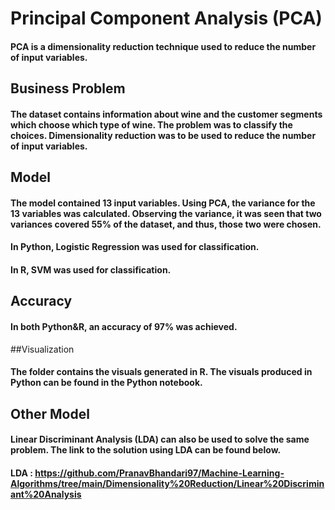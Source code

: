 # Principal Component Analysis (PCA)
#### PCA is a dimensionality reduction technique used to reduce the number of input variables.
 
## Business Problem
#### The dataset contains information about wine and the customer segments which choose which type of wine. The problem was to classify the choices. Dimensionality reduction was to be used to reduce the number of input variables.
 
## Model
#### The model contained 13 input variables. Using PCA, the variance for the 13 variables was calculated. Observing the variance, it was seen that two variances covered 55% of the dataset, and thus, those two were chosen.
#### In Python, Logistic Regression was used for classification.
#### In R, SVM was used for classification.
 
## Accuracy
#### In both Python&R, an accuracy of 97% was achieved.
 
##Visualization
#### The folder contains the visuals generated in R. The visuals produced in Python can be found in the Python notebook.
 
## Other Model
#### Linear Discriminant Analysis (LDA) can also be used to solve the same problem. The link to the solution using LDA can be found below.
#### LDA : https://github.com/PranavBhandari97/Machine-Learning-Algorithms/tree/main/Dimensionality%20Reduction/Linear%20Discriminant%20Analysis


